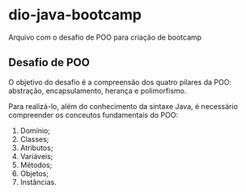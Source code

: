 # dio-java-bootcamp
Arquivo com o desafio de POO para criação de bootcamp

## Desafio de POO
O objetivo do desafio é a compreensão dos quatro pilares da POO: abstração, encapsulamento, herança e polimorfismo.

Para realizá-lo, além do conhecimento da sintaxe Java, é necessário compreender os conceutos fundamentais do POO:
1. Domínio;
2. Classes;
3. Atributos;
4. Variáveis;
5. Métodos;
6. Objetos;
7. Instâncias.
